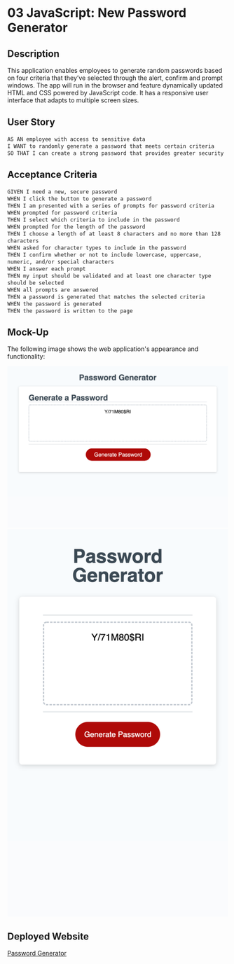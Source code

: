 # 03 JavaScript: New Password Generator

## Description

This application enables employees to generate random passwords based on four criteria that they’ve selected through the alert, confirm and prompt windows. The app will run in the browser and feature dynamically updated HTML and CSS powered by JavaScript code. It has a responsive user interface that adapts to multiple screen sizes.

## User Story

```
AS AN employee with access to sensitive data
I WANT to randomly generate a password that meets certain criteria
SO THAT I can create a strong password that provides greater security
```

## Acceptance Criteria

```
GIVEN I need a new, secure password
WHEN I click the button to generate a password
THEN I am presented with a series of prompts for password criteria
WHEN prompted for password criteria
THEN I select which criteria to include in the password
WHEN prompted for the length of the password
THEN I choose a length of at least 8 characters and no more than 128 characters
WHEN asked for character types to include in the password
THEN I confirm whether or not to include lowercase, uppercase, numeric, and/or special characters
WHEN I answer each prompt
THEN my input should be validated and at least one character type should be selected
WHEN all prompts are answered
THEN a password is generated that matches the selected criteria
WHEN the password is generated
THEN the password is written to the page
```

## Mock-Up

The following image shows the web application's appearance and functionality:

![The Password Generator application displays a red button to "Generate Password".](./Assets/images/password-generator.png) 
![Mobile View](./Assets/images/password-generator-mobile-view.png)


## Deployed Website 

[Password Generator](https://amccorkl.github.io/New_Password_Generator/)






